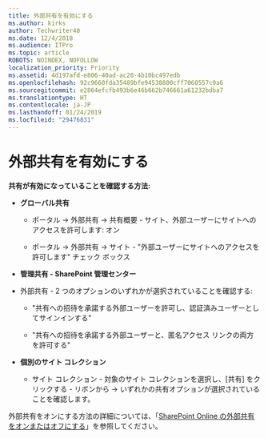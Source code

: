 ```yaml
---
title: 外部共有を有効にする
ms.author: kirks
author: Techwriter40
ms.date: 12/4/2018
ms.audience: ITPro
ms.topic: article
ROBOTS: NOINDEX, NOFOLLOW
localization_priority: Priority
ms.assetid: 4d197afd-e806-40ad-ac20-4b10bc497edb
ms.openlocfilehash: 92c9660fda35489bfe94538800cff7060557c9a6
ms.sourcegitcommit: e2864efcfb493b6e46b662b746661a61232bdba7
ms.translationtype: HT
ms.contentlocale: ja-JP
ms.lasthandoff: 01/24/2019
ms.locfileid: "29476831"
---
```

# <a name="enable-external-sharing"></a>外部共有を有効にする

 **共有が有効になっていることを確認する方法:**
  
- **グローバル共有**
    
  - ポータル -\> 外部共有 -\> 共有概要 - サイト、外部ユーザーにサイトへのアクセスを許可します: オン
    
  - ポータル -\> 外部共有 -\> サイト - "外部ユーザーにサイトへのアクセスを許可します" チェック ボックス
    
- **管理共有 - SharePoint 管理センター**
    
- 外部共有 - 2 つのオプションのいずれかが選択されていることを確認する:
    
  - "共有への招待を承諾する外部ユーザーを許可し、認証済みユーザーとしてサインインする"
    
  - "共有への招待を承諾する外部ユーザーと、匿名アクセス リンクの両方を許可する"
    
- **個別のサイト コレクション**
    
  - サイト コレクション - 対象のサイト コレクションを選択し、[共有] をクリックする - リボンから -\> いずれかの共有オプションが選択されていることを確認します。
    
外部共有をオンにする方法の詳細については、「[SharePoint Online の外部共有をオンまたはオフにする](https://go.microsoft.com/fwlink/?linkid=2047681&amp;clcid=0x409)」を参照してください。
  

